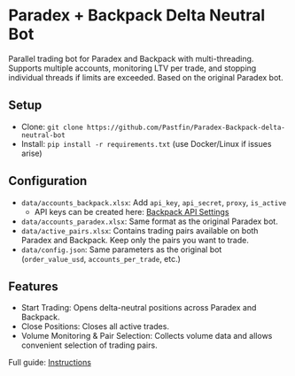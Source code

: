 # Paradex + Backpack Delta Neutral Bot

Parallel trading bot for Paradex and Backpack with multi-threading. Supports multiple accounts, monitoring LTV per trade, and stopping individual threads if limits are exceeded. Based on the original Paradex bot.

## Setup
- Clone: `git clone https://github.com/Pastfin/Paradex-Backpack-delta-neutral-bot`
- Install: `pip install -r requirements.txt` (use Docker/Linux if issues arise)

## Configuration
- `data/accounts_backpack.xlsx`: Add `api_key`, `api_secret`, `proxy`, `is_active`  
  - API keys can be created here: [Backpack API Settings](https://backpack.exchange/portfolio/settings/api-keys)
- `data/accounts_paradex.xlsx`: Same format as the original Paradex bot.
- `data/active_pairs.xlsx`: Contains trading pairs available on both Paradex and Backpack. Keep only the pairs you want to trade.
- `data/config.json`: Same parameters as the original bot (`order_value_usd`, `accounts_per_trade`, etc.)

## Features
- Start Trading: Opens delta-neutral positions across Paradex and Backpack.
- Close Positions: Closes all active trades.
- Volume Monitoring & Pair Selection: Collects volume data and allows convenient selection of trading pairs.

Full guide: [Instructions](https://teletype.in/@pastfin/A_1fEYZvl5C)